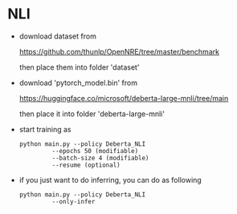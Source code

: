 # NLI

- download dataset from 

  https://github.com/thunlp/OpenNRE/tree/master/benchmark

  then place them into folder 'dataset'

- download 'pytorch_model.bin' from

  https://huggingface.co/microsoft/deberta-large-mnli/tree/main

  then place it into folder 'deberta-large-mnli'

- start training as

  ```
  python main.py --policy Deberta_NLI
  	       --epochs 50 (modifiable)
  	       --batch-size 4 (modifiable)
  	       --resume (optional)
  ```

  

- if you just want to do inferring, you can do as following

  ```
  python main.py --policy Deberta_NLI
  	       --only-infer
  ```

